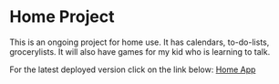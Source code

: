 # Home Project

This is an ongoing project for home use. It has calendars, to-do-lists, grocerylists. It will also have games for my kid who is learning to talk.

For the latest deployed version click on the link below:
[Home App](https://competent-wiles-1fe4cc.netlify.com/)
